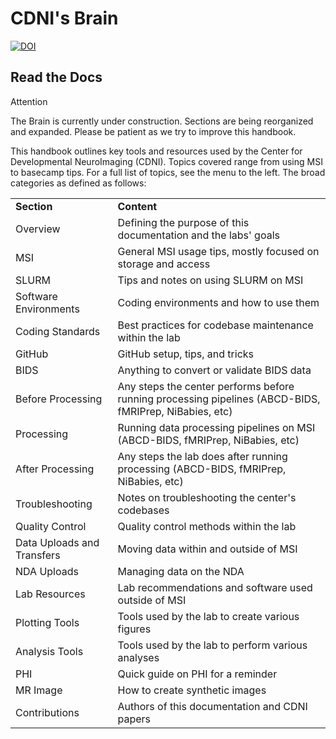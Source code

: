 # CDNI's Brain

[![DOI](https://zenodo.org/badge/DOI/10.5281/zenodo.8161443.svg)](https://doi.org/10.5281/zenodo.8161443)

## Read the Docs

<div class="admonition attention">
    <p class="first admonition-title">Attention</p>
    <p class="last">
        The Brain is currently under construction. Sections are being reorganized and expanded. Please be patient as we try to improve this handbook.
    </p>
</div>

This handbook outlines key tools and resources used by the Center for Developmental NeuroImaging (CDNI). Topics covered range from using MSI to basecamp tips. For a full list of topics, see the menu to the left. The broad categories as defined as follows:

<table>
  <tr>
   <td>
<strong>Section</strong>
   </td>
   <td><strong>Content</strong>
   </td>
  </tr>
  <tr>
   <td>Overview  
   </td>
   <td>Defining the purpose of this documentation and the labs' goals
   </td>
  </tr>
  <tr>
   <td>MSI
   </td>
   <td>General MSI usage tips, mostly focused on storage and access
   </td>
  </tr>
  <tr>
   <td>SLURM
   </td>
   <td>Tips and notes on using SLURM on MSI
   </td>
  </tr>
  <tr>
   <td>Software Environments
   </td>
   <td>Coding environments and how to use them
   </td>
  </tr>
  <tr>
   <td>Coding Standards
   </td>
   <td>Best practices for codebase maintenance within the lab
   </td>
  </tr>
  <tr>
   <td>GitHub
   </td>
   <td>GitHub setup, tips, and tricks
   </td>
  </tr>
  <tr>
   <td>BIDS
   </td>
   <td>Anything to convert or validate BIDS data 
   </td>
  </tr>
  <tr>
   <td>Before Processing
   </td>
   <td>Any steps the center performs before running processing pipelines (ABCD-BIDS, fMRIPrep, NiBabies, etc)
   </td>
  </tr>
  <tr>
   <td>Processing
   </td>
   <td>Running data processing pipelines on MSI (ABCD-BIDS, fMRIPrep, NiBabies, etc)
   </td>
  </tr>
  <tr>
   <td>After Processing
   </td>
   <td>Any steps the lab does after running processing (ABCD-BIDS, fMRIPrep, NiBabies, etc)
   </td>
  </tr>
  <tr>
   <td>Troubleshooting
   </td>
   <td>Notes on troubleshooting the center's codebases
   </td>
  </tr>
  <tr>
   <td>Quality Control
   </td>
   <td>Quality control methods within the lab
   </td>
  </tr>
    <tr>
   <td>Data Uploads and Transfers
   </td>
   <td>Moving data within and outside of MSI
   </td>
  </tr>
    <tr>
   <td>NDA Uploads
   </td>
   <td>Managing data on the NDA
   </td>
  </tr>
    <tr>
   <td>Lab Resources
   </td>
   <td>Lab recommendations and software used outside of MSI
   </td>
  </tr>
    <tr>
   <td>Plotting Tools
   </td>
   <td>Tools used by the lab to create various figures
   </td>
  </tr>
    <tr>
   <td>Analysis Tools
   </td>
   <td>Tools used by the lab to perform various analyses
   </td>
  </tr>
    <tr>
   <td>PHI
   </td>
   <td>Quick guide on PHI for a reminder
   </td>
  </tr>
    <tr>
   <td>MR Image
   </td>
   <td>How to create synthetic images
   </td>
  </tr>
    <tr>
   <td>Contributions
   </td>
   <td>Authors of this documentation and CDNI papers
   </td>
  </tr>
</table>
